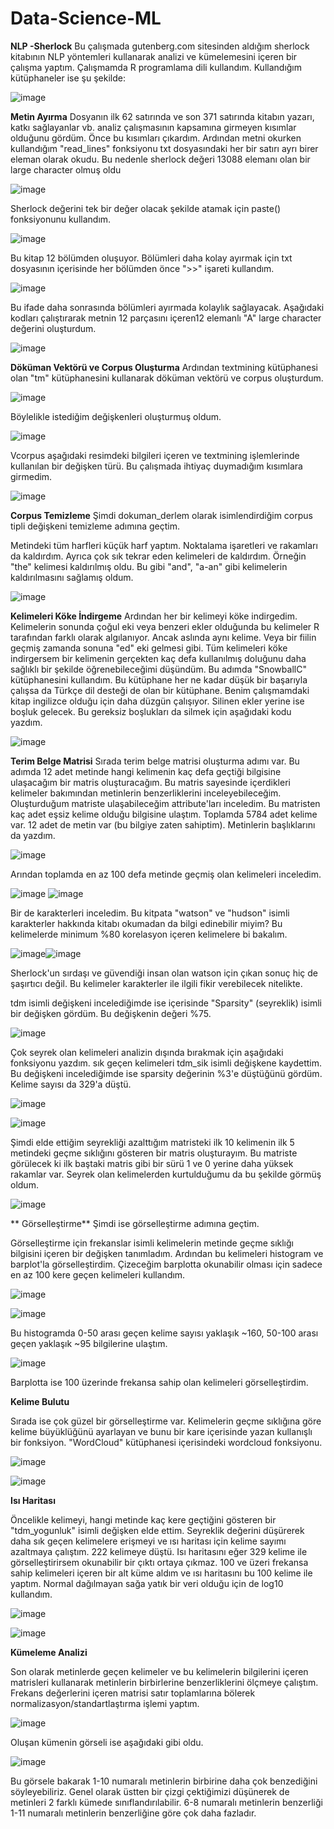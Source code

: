 # Data-Science-ML
**NLP -Sherlock**
Bu çalışmada gutenberg.com sitesinden aldığım sherlock kitabının NLP yöntemleri kullanarak analizi ve kümelemesini içeren bir çalışma yaptım.
Çalışmamda R programlama dili kullandım. Kullandığım kütüphaneler ise şu şekilde:

![image](https://github.com/fisek48/Data-Science-ML/assets/114197020/73d4d557-555b-4c53-baf7-ede5bec31422)

**Metin Ayırma**
Dosyanın ilk 62 satırında ve son 371 satırında kitabın yazarı, katkı sağlayanlar vb. analiz çalışmasının kapsamına girmeyen kısımlar olduğunu gördüm. Önce bu kısımları çıkardım. Ardından metni okurken kullandığım "read_lines" fonksiyonu txt dosyasındaki her bir satırı ayrı birer eleman olarak okudu. Bu nedenle sherlock değeri 13088 elemanı olan bir large character olmuş oldu

![image](https://github.com/fisek48/Data-Science-ML/assets/114197020/b66d6e7d-82b1-4b72-a517-e77f48efa48e)

Sherlock değerini tek bir değer olacak şekilde atamak için paste() fonksiyonunu kullandım.

![image](https://github.com/fisek48/Data-Science-ML/assets/114197020/b1136aa4-f30f-49b9-996e-3ede03efc5df)

Bu kitap 12 bölümden oluşuyor. Bölümleri daha kolay ayırmak için txt dosyasının içerisinde her bölümden önce ">>" işareti kullandım.

![image](https://github.com/fisek48/Data-Science-ML/assets/114197020/ca7c1a21-b69d-41b4-ac20-74b509eea158)

Bu ifade daha sonrasında bölümleri ayırmada kolaylık sağlayacak. Aşağıdaki kodları çalıştırarak metnin 12 parçasını içeren12 elemanlı "A" large character değerini oluşturdum.

![image](https://github.com/fisek48/Data-Science-ML/assets/114197020/a15213bb-2f13-4477-97bc-39b3ee3d037f)

**Döküman Vektörü ve Corpus Oluşturma**
Ardından textmining kütüphanesi olan "tm" kütüphanesini kullanarak döküman vektörü ve corpus oluşturdum. 

![image](https://github.com/fisek48/Data-Science-ML/assets/114197020/d758cc80-c76d-4776-b1bd-781fbb5ece06)

Böylelikle istediğim değişkenleri oluşturmuş oldum. 

![image](https://github.com/fisek48/Data-Science-ML/assets/114197020/9b76f373-85fa-4046-8799-f7dc6d1a21f5)

Vcorpus aşağıdaki resimdeki bilgileri içeren ve textmining işlemlerinde kullanılan bir değişken türü. Bu çalışmada ihtiyaç duymadığım kısımlara girmedim. 

![image](https://github.com/fisek48/Data-Science-ML/assets/114197020/26e6b251-553b-4462-bfbd-2b5940807555)

**Corpus Temizleme**
Şimdi dokuman_derlem olarak isimlendirdiğim corpus tipli değişkeni temizleme adımına geçtim. 

Metindeki tüm harfleri küçük harf yaptım. Noktalama işaretleri ve rakamları da kaldırdım. Ayrıca çok sık tekrar eden kelimeleri de kaldırdım. Örneğin "the" kelimesi kaldırılmış oldu. Bu gibi "and", "a-an" gibi kelimelerin kaldırılmasını sağlamış oldum.

![image](https://github.com/fisek48/Data-Science-ML/assets/114197020/fd5546d8-a719-4bd4-a752-535a83a9ea87)

**Kelimeleri Köke İndirgeme**
Ardından her bir kelimeyi köke indirgedim. Kelimelerin sonunda çoğul eki veya benzeri ekler olduğunda bu kelimeler R tarafından farklı olarak algılanıyor. Ancak aslında aynı kelime. Veya bir fiilin geçmiş zamanda sonuna "ed" eki gelmesi gibi. Tüm kelimeleri köke indirgersem bir kelimenin gerçekten kaç defa kullanılmış doluğunu daha sağlıklı bir şekilde öğrenebileceğimi düşündüm. Bu adımda "SnowballC" kütüphanesini kullandım. Bu kütüphane her ne kadar düşük bir başarıyla çalışsa da Türkçe dil desteği de olan bir kütüphane. Benim çalışmamdaki kitap ingilizce olduğu için daha düzgün çalışıyor. Silinen ekler yerine ise boşluk gelecek. Bu gereksiz boşlukları da silmek için aşağıdaki kodu yazdım. 

![image](https://github.com/fisek48/Data-Science-ML/assets/114197020/c75ab773-c93f-40d1-ba0c-125bb680b06e)

**Terim Belge Matrisi**
Sırada terim belge matrisi oluşturma adımı var. Bu adımda 12 adet metinde hangi kelimenin kaç defa geçtiği bilgisine ulaşacağım bir matris oluşturacağım. Bu matris sayesinde içerdikleri kelimeler bakımından metinlerin benzerliklerini inceleyebileceğim. Oluşturduğum matriste ulaşabileceğim attribute'ları inceledim. Bu matristen kaç adet eşsiz kelime olduğu bilgisine ulaştım. Toplamda 5784 adet kelime var. 12 adet de metin var (bu bilgiye zaten sahiptim). Metinlerin başlıklarını da yazdım. 

![image](https://github.com/fisek48/Data-Science-ML/assets/114197020/1f5c79cc-4704-4b96-a1ed-512f2878802a)

Arından toplamda en az 100 defa metinde geçmiş olan kelimeleri inceledim. 

![image](https://github.com/fisek48/Data-Science-ML/assets/114197020/7527241e-77e1-401e-9f92-6e4f2bceb97b)
![image](https://github.com/fisek48/Data-Science-ML/assets/114197020/f9560763-d594-4bdb-89f1-475d954b02dd)

Bir de karakterleri inceledim. Bu kitpata "watson" ve "hudson" isimli karakterler hakkında kitabı okumadan da bilgi edinebilir miyim? Bu kelimelerde minimum %80 korelasyon içeren kelimelere bi bakalım. 

![image](https://github.com/fisek48/Data-Science-ML/assets/114197020/358c96b1-3032-4c82-a275-294ddc1c1556)![image](https://github.com/fisek48/Data-Science-ML/assets/114197020/6df9d0e9-e3aa-4dd3-a2f7-124a29108269)

Sherlock'un sırdaşı ve güvendiği insan olan watson için çıkan sonuç hiç de şaşırtıcı değil. Bu kelimeler karakterler ile ilgili fikir verebilecek nitelikte. 

tdm isimli değişkeni incelediğimde ise içerisinde "Sparsity" (seyreklik) isimli bir değişken gördüm. Bu değişkenin değeri %75. 

![image](https://github.com/fisek48/Data-Science-ML/assets/114197020/101881cf-59b1-409e-8665-a543db69f18d)

Çok seyrek olan kelimeleri analizin dışında bırakmak için aşağıdaki fonksiyonu yazdım. sık geçen kelimeleri tdm_sik isimli değişkene kaydettim. Bu değişkeni incelediğimde ise sparsity değerinin %3'e düştüğünü gördüm. Kelime sayısı da 329'a düştü.

![image](https://github.com/fisek48/Data-Science-ML/assets/114197020/dc761539-1e72-4137-b8b5-c406ad937eb4)

![image](https://github.com/fisek48/Data-Science-ML/assets/114197020/696fe9cc-1263-4d5c-98ec-56bd321b62de)

Şimdi elde ettiğim seyrekliği azalttığım matristeki ilk 10 kelimenin ilk 5 metindeki geçme sıklığını gösteren bir matris oluşturayım. Bu matriste görülecek ki ilk baştaki matris gibi bir sürü 1 ve 0 yerine daha yüksek rakamlar var. Seyrek olan kelimelerden kurtulduğumu da bu şekilde görmüş oldum. 

![image](https://github.com/fisek48/Data-Science-ML/assets/114197020/ddc33302-fc75-480a-83a9-5eb9645f9d8f)

** Görselleştirme**
Şimdi ise görselleştirme adımına geçtim.

Görselleştirme için frekanslar isimli kelimelerin metinde geçme sıklığı bilgisini içeren bir değişken tanımladım. Ardından bu kelimeleri histogram ve barplot'la görselleştirdim. Çizeceğim barplotta okunabilir olması için sadece en az 100 kere geçen kelimeleri kullandım.

![image](https://github.com/fisek48/Data-Science-ML/assets/114197020/e55410b3-c8f5-4e05-86b6-c59608e059c7)

![image](https://github.com/fisek48/Data-Science-ML/assets/114197020/d0c73f66-73f8-43ae-858e-653a7bf67338)

Bu histogramda 0-50 arası geçen kelime sayısı yaklaşık ~160, 50-100 arası geçen yaklaşık ~95 bilgilerine ulaştım. 

![image](https://github.com/fisek48/Data-Science-ML/assets/114197020/06a905fb-fae2-407c-a353-a57743ef9867)

Barplotta ise 100 üzerinde frekansa sahip olan kelimeleri görselleştirdim.

**Kelime Bulutu**

Sırada ise çok güzel bir görselleştirme var. Kelimelerin geçme sıklığına göre kelime büyüklüğünü ayarlayan ve bunu bir kare içerisinde yazan kullanışlı bir fonksiyon. "WordCloud" kütüphanesi içerisindeki wordcloud fonksiyonu. 

![image](https://github.com/fisek48/Data-Science-ML/assets/114197020/362f61a7-95a5-40a3-ae5e-989ef5f45f06)

![image](https://github.com/fisek48/Data-Science-ML/assets/114197020/ef44c5a1-697d-4309-b77c-f1e8ba473d96)

**Isı Haritası**

Öncelikle kelimeyi, hangi metinde kaç kere geçtiğini gösteren bir "tdm_yogunluk" isimli değişken elde ettim. Seyreklik değerini düşürerek daha sık geçen kelimelere erişmeyi ve ısı haritası için kelime sayımı azaltmaya çalıştım. 222 kelimeye düştü. 
Isı haritasını eğer 329 kelime ile görselleştirirsem okunabilir bir çıktı ortaya çıkmaz. 100 ve üzeri frekansa sahip kelimeleri içeren bir alt küme aldım ve ısı haritasını bu 100 kelime ile yaptım. Normal dağılmayan sağa yatık bir veri olduğu için de log10 kullandım.

![image](https://github.com/fisek48/Data-Science-ML/assets/114197020/d7267ae3-9978-408e-8102-493016accf1c)

![image](https://github.com/fisek48/Data-Science-ML/assets/114197020/6b6a5868-3457-43e2-93e4-c2d5a1ec8589)

**Kümeleme Analizi**

Son olarak metinlerde geçen kelimeler ve bu kelimelerin bilgilerini içeren matrisleri kullanarak metinlerin birbirlerine benzerliklerini ölçmeye çalıştım. Frekans değerlerini içeren matrisi satır toplamlarına bölerek normalizasyon/standartlaştırma işlemi yaptım. 

![image](https://github.com/fisek48/Data-Science-ML/assets/114197020/0859ee9e-1520-4012-af5f-4bc48a024f35)

Oluşan kümenin görseli ise aşağıdaki gibi oldu. 

![image](https://github.com/fisek48/Data-Science-ML/assets/114197020/9d0d35b0-650d-4f35-932e-25fe875f8d9f)

Bu görsele bakarak 1-10 numaralı metinlerin birbirine daha çok benzediğini söyleyebiliriz. Genel olarak üstten bir çizgi çektiğimizi düşünerek de metinleri 2 farklı kümede sınıflandırılabilir. 6-8 numaralı metinlerin benzerliği 1-11 numaralı metinlerin benzerliğine göre çok daha fazladır. 






